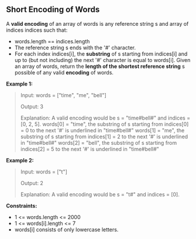 ## Short Encoding of Words

A **valid encoding** of an array of words is any reference string s and array of indices indices such that:

- words.length == indices.length
- The reference string s ends with the '#' character.
- For each index indices[i], the **substring** of s starting from indices[i] and up to (but not including) the next '#' character is equal to words[i].
Given an array of words, return the **length of the shortest reference string** s possible of any valid **encoding** of words.

**Example 1:**

> Input: words = ["time", "me", "bell"]
>
> Output: 3
>
> Explanation: A valid encoding would be s = "time#bell#" and indices = [0, 2, 5].
> words[0] = "time", the substring of s starting from indices[0] = 0 to the next '#' is underlined in "time#bell#"
> words[1] = "me", the substring of s starting from indices[1] = 2 to the next '#' is underlined in "time#bell#"
> words[2] = "bell", the substring of s starting from indices[2] = 5 to the next '#' is underlined in "time#bell#"


**Example 2:**

> Input: words = ["t"]
>
> Output: 2
>
> Explanation: A valid encoding would be s = "t#" and indices = [0].

**Constraints:**

- 1 <= words.length <= 2000
- 1 <= words[i].length <= 7
- words[i] consists of only lowercase letters.